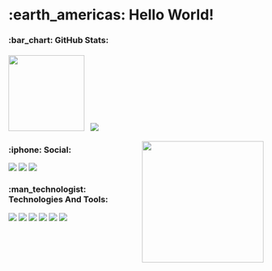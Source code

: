 <h1>:earth_americas: Hello World!</h1>
<h3>:bar_chart: GitHub Stats:
<div><br>
<img height="150" src ="https://github-readme-stats.vercel.app/api?username=MatheusSakuragui&theme=dark&show_icons=true&title_color=6E33B5&text_color=ffffff&border_color=8108a6&icon_color=6E33B5&hide=prs,issues"/>
 &nbsp; 
<img src = "https://github-readme-stats.vercel.app/api/top-langs/?username=MatheusSakuragui&theme=dark&title_color=6E33B5&text_color=ffffff&border_color=8108a6&icon_color=6E33B5&layout=compact" />
</div>
</h3>
<img width="240px" align="right" src="https://media.giphy.com/media/YHkrDaZ59oqRC7CLiV/giphy.gif" />
<h3>:iphone: Social:</h3>
<p>
  <a href="https://www.linkedin.com/in/matheus-henrique-lemes-sakuragui/"><img src="https://img.shields.io/badge/LinkedIn-151515?style=for-the-badge&logo=linkedin&logoColor=602D9B"/></a>
  <a href="https://mail.google.com/mail/u/0/?fs=1&to=matheus.lemesakuragui@gmail.com&su=&body=&bcc=&tf=cm"><img src="https://img.shields.io/badge/Gmail-151515?style=for-the-badge&logo=gmail&logoColor=602D9B"/></a>
  <a href="https://discord.com/users/661334263127605291"><img src="https://img.shields.io/badge/Discord-151515?style=for-the-badge&logo=discord&logoColor=602D9B"/></a>

 </p>
<h3>:man_technologist: Technologies And Tools:</h3>
<p>
   <a href="https://developer.mozilla.org/pt-BR/docs/Web/HTML"><img src="https://img.shields.io/badge/HTML5-151515?style=for-the-badge&logo=html5&logoColor=602D9B"/></a>
   <a href="https://developer.mozilla.org/pt-BR/docs/Web/CSS"><img src="https://img.shields.io/badge/CSS3-151515?style=for-the-badge&logo=css3&logoColor=602D9B"/></a>
   <a href="https://www.python.org/"><img src="https://img.shields.io/badge/Python-151515?style=for-the-badge&logo=python&logoColor=602D9B"/></a>
   <a href="https://flask.palletsprojects.com/en/2.0.x/"><img src="https://img.shields.io/badge/Flask-151515?style=for-the-badge&logo=flask&logoColor=602D9B"/></a>
   <a href="https://www.mysql.com/"><img src="https://img.shields.io/badge/MySQL-151515?style=for-the-badge&logo=mysql&logoColor=602D9B"/></a>
   <a href="https://devcenter.heroku.com/"><img src="https://img.shields.io/badge/Heroku-151515?style=for-the-badge&logo=heroku&logoColor=602D9B"/></a>
<p>

